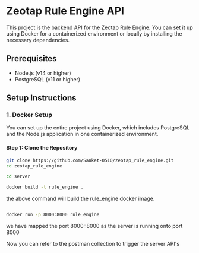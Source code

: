 # Zeotap Rule Engine API

This project is the backend API for the Zeotap Rule Engine. You can set it up using Docker for a containerized environment or locally by installing the necessary dependencies.

## Prerequisites

- Node.js (v14 or higher)
- PostgreSQL (v11 or higher)

## Setup Instructions

### 1. Docker Setup

You can set up the entire project using Docker, which includes PostgreSQL and the Node.js application in one containerized environment.




#### Step 1: Clone the Repository
```bash
git clone https://github.com/Sanket-0510/zeotap_rule_engine.git
cd zeotap_rule_engine

cd server 

docker build -t rule_engine .

```
the above command will build the rule_engine docker image.


```bash 

docker run -p 8000:8000 rule_engine
```
we have mapped the port 8000::8000 as the server is running onto port 8000

Now you can refer to the postman collection to trigger the server API's
